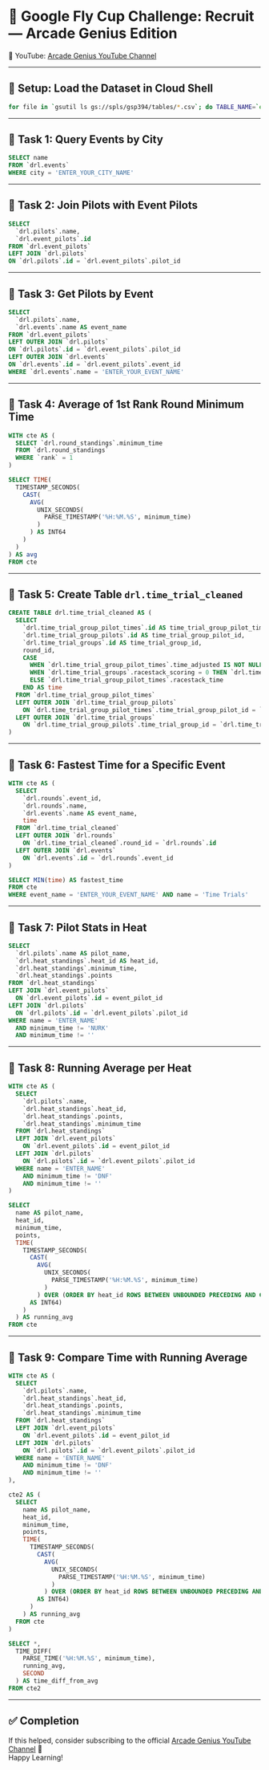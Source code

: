 # 🏁 Google Fly Cup Challenge: Recruit — Arcade Genius Edition

🔗 YouTube: [Arcade Genius YouTube Channel](https://www.youtube.com/@ArcadeGenius-z1)

---

## 🚀 Setup: Load the Dataset in Cloud Shell

```bash
for file in `gsutil ls gs://spls/gsp394/tables/*.csv`; do TABLE_NAME=`echo $file | cut -d '/' -f6 | cut -d '.' -f1`; bq load --autodetect --source_format=CSV --replace=true drl.$TABLE_NAME $file; done
```

---

## 🧩 Task 1: Query Events by City

```sql
SELECT name 
FROM `drl.events` 
WHERE city = 'ENTER_YOUR_CITY_NAME'
```

---

## 🧩 Task 2: Join Pilots with Event Pilots

```sql
SELECT 
  `drl.pilots`.name, 
  `drl.event_pilots`.id 
FROM `drl.event_pilots` 
LEFT JOIN `drl.pilots` 
ON `drl.pilots`.id = `drl.event_pilots`.pilot_id
```

---

## 🧩 Task 3: Get Pilots by Event

```sql
SELECT 
  `drl.pilots`.name, 
  `drl.events`.name AS event_name 
FROM `drl.event_pilots` 
LEFT OUTER JOIN `drl.pilots` 
ON `drl.pilots`.id = `drl.event_pilots`.pilot_id 
LEFT OUTER JOIN `drl.events` 
ON `drl.events`.id = `drl.event_pilots`.event_id 
WHERE `drl.events`.name = 'ENTER_YOUR_EVENT_NAME'
```

---

## 🧩 Task 4: Average of 1st Rank Round Minimum Time

```sql
WITH cte AS (
  SELECT `drl.round_standings`.minimum_time 
  FROM `drl.round_standings` 
  WHERE `rank` = 1
)

SELECT TIME(
  TIMESTAMP_SECONDS(
    CAST(
      AVG(
        UNIX_SECONDS(
          PARSE_TIMESTAMP('%H:%M.%S', minimum_time)
        )
      ) AS INT64
    )
  )
) AS avg 
FROM cte
```

---

## 🧩 Task 5: Create Table `drl.time_trial_cleaned`

```sql
CREATE TABLE drl.time_trial_cleaned AS (
  SELECT
    `drl.time_trial_group_pilot_times`.id AS time_trial_group_pilot_times_id,
    `drl.time_trial_group_pilots`.id AS time_trial_group_pilot_id,
    `drl.time_trial_groups`.id AS time_trial_group_id,
    round_id,
    CASE
      WHEN `drl.time_trial_group_pilot_times`.time_adjusted IS NOT NULL THEN `drl.time_trial_group_pilot_times`.time_adjusted
      WHEN `drl.time_trial_groups`.racestack_scoring = 0 THEN `drl.time_trial_group_pilot_times`.time
      ELSE `drl.time_trial_group_pilot_times`.racestack_time
    END AS time
  FROM `drl.time_trial_group_pilot_times` 
  LEFT OUTER JOIN `drl.time_trial_group_pilots` 
    ON `drl.time_trial_group_pilot_times`.time_trial_group_pilot_id = `drl.time_trial_group_pilots`.id 
  LEFT OUTER JOIN `drl.time_trial_groups` 
    ON `drl.time_trial_group_pilots`.time_trial_group_id = `drl.time_trial_groups`.id
)
```

---

## 🧩 Task 6: Fastest Time for a Specific Event

```sql
WITH cte AS (
  SELECT
    `drl.rounds`.event_id,
    `drl.rounds`.name,
    `drl.events`.name AS event_name,
    time
  FROM `drl.time_trial_cleaned`
  LEFT OUTER JOIN `drl.rounds` 
    ON `drl.time_trial_cleaned`.round_id = `drl.rounds`.id
  LEFT OUTER JOIN `drl.events` 
    ON `drl.events`.id = `drl.rounds`.event_id
)

SELECT MIN(time) AS fastest_time 
FROM cte 
WHERE event_name = 'ENTER_YOUR_EVENT_NAME' AND name = 'Time Trials'
```

---

## 🧩 Task 7: Pilot Stats in Heat

```sql
SELECT
  `drl.pilots`.name AS pilot_name,
  `drl.heat_standings`.heat_id AS heat_id,
  `drl.heat_standings`.minimum_time,
  `drl.heat_standings`.points
FROM `drl.heat_standings`
LEFT JOIN `drl.event_pilots` 
  ON `drl.event_pilots`.id = event_pilot_id
LEFT JOIN `drl.pilots` 
  ON `drl.pilots`.id = `drl.event_pilots`.pilot_id
WHERE name = 'ENTER_NAME'
  AND minimum_time != 'NURK'
  AND minimum_time != ''
```

---

## 🧩 Task 8: Running Average per Heat

```sql
WITH cte AS (
  SELECT 
    `drl.pilots`.name, 
    `drl.heat_standings`.heat_id, 
    `drl.heat_standings`.points, 
    `drl.heat_standings`.minimum_time
  FROM `drl.heat_standings`
  LEFT JOIN `drl.event_pilots` 
    ON `drl.event_pilots`.id = event_pilot_id
  LEFT JOIN `drl.pilots` 
    ON `drl.pilots`.id = `drl.event_pilots`.pilot_id
  WHERE name = 'ENTER_NAME' 
    AND minimum_time != 'DNF' 
    AND minimum_time != ''
)

SELECT
  name AS pilot_name,
  heat_id,
  minimum_time,
  points,
  TIME(
    TIMESTAMP_SECONDS(
      CAST(
        AVG(
          UNIX_SECONDS(
            PARSE_TIMESTAMP('%H:%M.%S', minimum_time)
          )
        ) OVER (ORDER BY heat_id ROWS BETWEEN UNBOUNDED PRECEDING AND CURRENT ROW)
      AS INT64)
    )
  ) AS running_avg
FROM cte
```

---

## 🧩 Task 9: Compare Time with Running Average

```sql
WITH cte AS (
  SELECT 
    `drl.pilots`.name, 
    `drl.heat_standings`.heat_id, 
    `drl.heat_standings`.points, 
    `drl.heat_standings`.minimum_time
  FROM `drl.heat_standings`
  LEFT JOIN `drl.event_pilots` 
    ON `drl.event_pilots`.id = event_pilot_id
  LEFT JOIN `drl.pilots` 
    ON `drl.pilots`.id = `drl.event_pilots`.pilot_id
  WHERE name = 'ENTER_NAME' 
    AND minimum_time != 'DNF' 
    AND minimum_time != ''
),

cte2 AS (
  SELECT 
    name AS pilot_name, 
    heat_id, 
    minimum_time, 
    points, 
    TIME(
      TIMESTAMP_SECONDS(
        CAST(
          AVG(
            UNIX_SECONDS(
              PARSE_TIMESTAMP('%H:%M.%S', minimum_time)
            )
          ) OVER (ORDER BY heat_id ROWS BETWEEN UNBOUNDED PRECEDING AND CURRENT ROW)
        AS INT64)
      )
    ) AS running_avg 
  FROM cte
)

SELECT *,
  TIME_DIFF(
    PARSE_TIME('%H:%M.%S', minimum_time), 
    running_avg, 
    SECOND
  ) AS time_diff_from_avg 
FROM cte2
```

---

## ✅ Completion

If this helped, consider subscribing to the official [Arcade Genius YouTube Channel](https://www.youtube.com/@ArcadeGenius-z1) 🚀  
Happy Learning!
